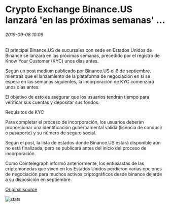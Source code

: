 # Crypto Exchange Binance.US lanzará 'en las próximas semanas' ...

###### 2019-09-08 10:09

El principal Binance.US de sucursales con sede en Estados Unidos de Binance se lanzará en las próximas semanas, precedido por el registro de Know Your Customer (KYC) unos días antes.

Según un post medium publicado por Binance.US el 6 de septiembre, mientras que el lanzamiento de la plataforma de negociación en sí se espera en las semanas siguientes, la incorporación de KYC comenzará unos días antes.

El objetivo de esto es asegurar que los usuarios tendrán tiempo para verificar sus cuentas y depositar sus fondos.

Requisitos de KYC

Para completar el proceso de incorporación, los usuarios deberán proporcionar una identificación gubernamental válida (licencia de conducir o pasaporte) y su número de seguro social.

Según el post, la lista de estados donde Binance.US estará disponible aún no está finalizada, pero se publicará antes del inicio del proceso de incorporación.

Como Cointelegraph informó anteriormente, los entusiastas de las criptomonedas que viven en los Estados Unidos perdieron varias opciones de negociación para muchos activos criptográficos desde binance dejarde a su disposición en septiembre.

[Original source](https://cointelegraph.com/news/crypto-exchange-binanceus-to-launch-in-the-coming-weeks)

![stats](https://c.statcounter.com/11760860/0/a89fa40b/1/ "stats")